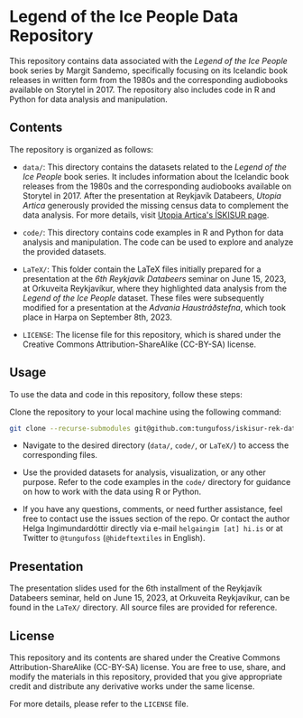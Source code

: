 # Legend of the Ice People Data Repository
This repository contains data associated with the *Legend of the Ice People* book series by Margit Sandemo, specifically focusing on its Icelandic book releases in written form from the 1980s and the corresponding audiobooks available on Storytel in 2017. The repository also includes code in R and Python for data analysis and manipulation.

## Contents
The repository is organized as follows:

* `data/`: This directory contains the datasets related to the *Legend of the Ice People* book series. It includes information about the Icelandic book releases from the 1980s and the corresponding audiobooks available on Storytel in 2017. After the presentation at Reykjavík Databeers, *Utopia Artica* generously provided the missing census data to complement the data analysis. For more details, visit [Utopia Artica's ÍSKISUR page](https://utopiaarctica.com/client/458c13177d11428f9b7c52ee10405655).

* `code/`: This directory contains code examples in R and Python for data analysis and manipulation. The code can be used to explore and analyze the provided datasets.

* `LaTeX/`: This folder contain the LaTeX files initially prepared for a presentation at the *6th Reykjavík Databeers* seminar on June 15, 2023, at Orkuveita Reykjavíkur, where they highlighted data analysis from the *Legend of the Ice People* dataset. These files were subsequently modified for a presentation at the *Advania Haustráðstefna*, which took place in Harpa on September 8th, 2023.

* `LICENSE`: The license file for this repository, which is shared under the Creative Commons Attribution-ShareAlike (CC-BY-SA) license.

## Usage
To use the data and code in this repository, follow these steps:

Clone the repository to your local machine using the following command:

``` bash
git clone --recurse-submodules git@github.com:tungufoss/iskisur-rek-data-beers.git
```
* Navigate to the desired directory (`data/`, `code/`, or `LaTeX/`) to access the corresponding files.

* Use the provided datasets for analysis, visualization, or any other purpose. Refer to the code examples in the 
`code/` directory for guidance on how to work with the data using R or Python.

* If you have any questions, comments, or need further assistance, feel free to contact use the issues section of 
  the repo. Or contact the author Helga Ingimundardóttir directly via e-mail `helgaingim [at] hi.is` or at Twitter 
  to `@tungufoss` (`@hideftextiles` in English).

## Presentation
The presentation slides used for the 6th installment of the Reykjavík Databeers seminar, held on June 15, 2023, at 
Orkuveita Reykjavíkur, can be found in the `LaTeX/` directory. All source files are provided for reference.

## License
This repository and its contents are shared under the Creative Commons Attribution-ShareAlike (CC-BY-SA) license. You are free to use, share, and modify the materials in this repository, provided that you give appropriate credit and distribute any derivative works under the same license.

For more details, please refer to the `LICENSE` file.
